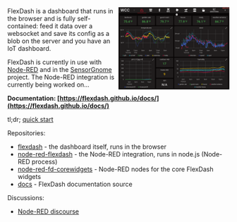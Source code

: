 <img src="https://github.com/flexdash/.github/blob/main/Screenshot%202022-07-22%20at%2013-06-25%20WCC.png?raw=true" width="50%" height="50%" align="right">
FlexDash is a dashboard that runs in the browser and is fully self-contained:
feed it data over a websocket and save its config as a blob on the server and you have an IoT dashboard.

FlexDash is currently in use with [Node-RED](https://nodered.org/) and in the [SensorGnome](https://docs.motus.org/sensorgnome/) project.
The Node-RED integration is currently being worked on...

__Documentation: [https://flexdash.github.io/docs/](https://flexdash.github.io/docs/)__

tl;dr; [quick start](https://flexdash.github.io/docs/quick-start/)

Repositories:
- [flexdash](https://github.com/flexdash/flexdash) - the dashboard itself, runs in the browser
- [node-red-flexdash](https://github.com/flexdash/node-red-flexdash) - the Node-RED integration, runs in node.js (Node-RED process)
- [node-red-fd-corewidgets](https://github.com/flexdash/node-red-fd-corewidgets) - Node-RED nodes for the core FlexDash widgets
- [docs](https://github.com/flexdash/docs) - FlexDash documentation source

Discussions:
- [Node-RED discourse](https://discourse.nodered.org/c/creating-nodes/15)
